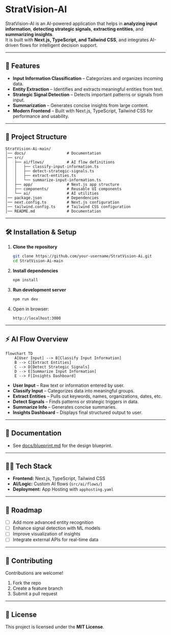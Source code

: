 # StratVision-AI

StratVision-AI is an AI-powered application that helps in **analyzing input information**, **detecting strategic signals**, **extracting entities**, and **summarizing insights**.  
It is built with **Next.js, TypeScript, and Tailwind CSS**, and integrates AI-driven flows for intelligent decision support.

---

## 🚀 Features

- **Input Information Classification** – Categorizes and organizes incoming data.
- **Entity Extraction** – Identifies and extracts meaningful entities from text.
- **Strategic Signal Detection** – Detects important patterns or signals from input.
- **Summarization** – Generates concise insights from large content.
- **Modern Frontend** – Built with Next.js, TypeScript, Tailwind CSS for performance and usability.

---

## 📂 Project Structure

```
StratVision-Ai-main/
│── docs/                  # Documentation
│── src/
│   ├── ai/flows/          # AI flow definitions
│   │   ├── classify-input-information.ts
│   │   ├── detect-strategic-signals.ts
│   │   ├── extract-entities.ts
│   │   └── summarize-input-information.ts
│   ├── app/               # Next.js app structure
│   ├── components/        # Reusable UI components
│   └── ai/                # AI utilities
│── package.json           # Dependencies
│── next.config.ts         # Next.js configuration
│── tailwind.config.ts     # Tailwind CSS configuration
│── README.md              # Documentation
```

---

## 🛠️ Installation & Setup

1. **Clone the repository**
   ```bash
   git clone https://github.com/your-username/StratVision-Ai.git
   cd StratVision-Ai-main
   ```

2. **Install dependencies**
   ```bash
   npm install
   ```

3. **Run development server**
   ```bash
   npm run dev
   ```

4. Open in browser:
   ```
   http://localhost:3000
   ```

---

## ⚡ AI Flow Overview

```mermaid
flowchart TD
    A[User Input] --> B[Classify Input Information]
    B --> C[Extract Entities]
    C --> D[Detect Strategic Signals]
    D --> E[Summarize Input Information]
    E --> F[Insights Dashboard]
```

- **User Input** – Raw text or information entered by user.  
- **Classify Input** – Categorizes data into meaningful groups.  
- **Extract Entities** – Pulls out keywords, names, organizations, dates, etc.  
- **Detect Signals** – Finds patterns or strategic triggers in data.  
- **Summarize Info** – Generates concise summaries.  
- **Insights Dashboard** – Displays final structured output to user.

---

## 📖 Documentation

- See [docs/blueprint.md](docs/blueprint.md) for the design blueprint.

---

## 🧑‍💻 Tech Stack

- **Frontend:** Next.js, TypeScript, Tailwind CSS  
- **AI/Logic:** Custom AI flows (`src/ai/flows/`)  
- **Deployment:** App Hosting with `apphosting.yaml`

---

## 📌 Roadmap

- [ ] Add more advanced entity recognition  
- [ ] Enhance signal detection with ML models  
- [ ] Improve visualization of insights  
- [ ] Integrate external APIs for real-time data  

---

## 🤝 Contributing

Contributions are welcome!  
1. Fork the repo  
2. Create a feature branch  
3. Submit a pull request  

---

## 📜 License

This project is licensed under the **MIT License**.
